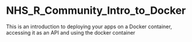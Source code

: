 # NHS_R_Community_Intro_to_Docker
This is an introduction to deploying your apps on a Docker container, accessing it as an API and using the docker container
